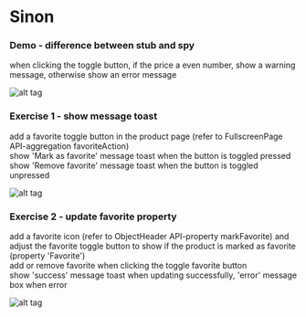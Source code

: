 # Sinon
### Demo - difference between stub and spy
when clicking the toggle button, if the price a even number, show a warning message, otherwise show an error message

![alt tag](https://user-images.githubusercontent.com/31752565/42721582-c839cd90-876f-11e8-80f4-bfafba93643c.png)


### Exercise 1 - show message toast
add a favorite toggle button in the product page (refer to FullscreenPage API-aggregation favoriteAction)</br>
show 'Mark as favorite' message toast when the button is toggled pressed</br>
show 'Remove favorite' message toast when the button is toggled unpressed

![alt tag](https://user-images.githubusercontent.com/31752565/42722703-6cfda032-8783-11e8-91c3-d336b5f1ed20.png)

### Exercise 2 - update favorite property
add a favorite icon (refer to ObjectHeader API-property markFavorite) and adjust the favorite toggle button to show if the product is marked as favorite (property 'Favorite')</br>
add or remove favorite when clicking the toggle favorite button</br>
show 'success' message toast when updating successfully, 'error' message box when error 

![alt tag](https://user-images.githubusercontent.com/31752565/42722678-f9858d2c-8782-11e8-9495-930c0993999b.png)
